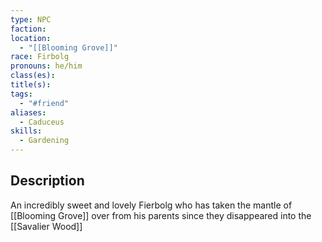 ```yaml
---
type: NPC
faction: 
location:
  - "[[Blooming Grove]]"
race: Firbolg
pronouns: he/him
class(es): 
title(s): 
tags:
  - "#friend"
aliases:
  - Caduceus
skills:
  - Gardening
---
```

## Description
An incredibly sweet and lovely Fierbolg who has taken the mantle of [[Blooming Grove]] over from his parents since they disappeared into the [[Savalier Wood]]